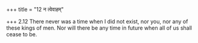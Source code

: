 +++
title = "12 न त्वेवाहम्"

+++
2.12 There never was a time when I did not exist, nor you, nor any of
these kings of men. Nor will there be any time in future when all of us
shall cease to be.

